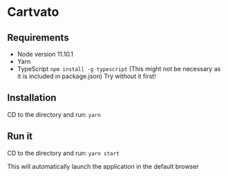 # Cartvato

## Requirements
  * Node version 11.10.1
  * Yarn
  * TypeScript `npm install -g typescript`  (This might not be necessary as it is included in package.json) Try without it first!

## Installation
CD to the directory and run:
`yarn`

## Run it
CD to the directory and run:
`yarn start`

This will automatically launch the application in the default browser
